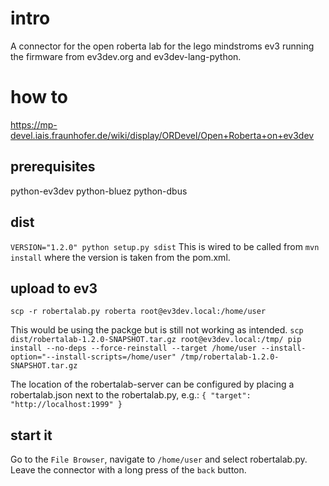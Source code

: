 # intro #
A connector for the open roberta lab for the lego mindstroms ev3 running the
firmware from ev3dev.org and ev3dev-lang-python.

# how to #
https://mp-devel.iais.fraunhofer.de/wiki/display/ORDevel/Open+Roberta+on+ev3dev

## prerequisites ##
python-ev3dev
python-bluez
python-dbus

## dist ##
``VERSION="1.2.0" python setup.py sdist``
This is wired to be called from ``mvn install`` where the version is taken from
the pom.xml.

## upload to ev3 ##
``scp -r robertalab.py roberta root@ev3dev.local:/home/user``

This would be using the packge but is still not working as intended.
``
scp dist/robertalab-1.2.0-SNAPSHOT.tar.gz root@ev3dev.local:/tmp/
pip install --no-deps --force-reinstall --target /home/user --install-option="--install-scripts=/home/user" /tmp/robertalab-1.2.0-SNAPSHOT.tar.gz
``

The location of the robertalab-server can be configured by placing a
robertalab.json next to the robertalab.py, e.g.:
``
{
    "target": "http://localhost:1999"
}
``

## start it ##
Go to the ``File Browser``, navigate to ``/home/user`` and select robertalab.py.
Leave the connector with a long press of the ``back`` button.
